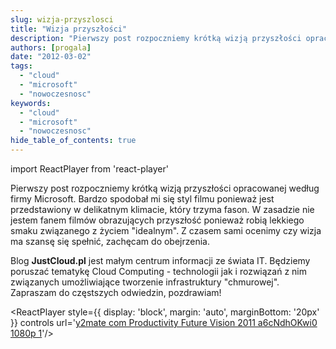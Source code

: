 ```yaml
---
slug: wizja-przyszlosci
title: "Wizja przyszłości"
description: "Pierwszy post rozpoczniemy krótką wizją przyszłości opracowanej według firmy Microsoft. Bardzo spodobał mi się styl filmu ponieważ jest przedstawiony w delikatnym klimacie."
authors: [progala]
date: "2012-03-02"
tags: 
  - "cloud"
  - "microsoft"
  - "nowoczesnosc"
keywords:
  - "cloud"
  - "microsoft"
  - "nowoczesnosc"
hide_table_of_contents: true
---
```

import ReactPlayer from 'react-player'

Pierwszy post rozpoczniemy krótką wizją przyszłości opracowanej według firmy Microsoft. Bardzo spodobał mi się styl filmu ponieważ jest przedstawiony w delikatnym klimacie, który trzyma fason. W zasadzie nie jestem fanem filmów obrazujących przyszłość ponieważ robią lekkiego smaku związanego z życiem "idealnym". Z czasem sami ocenimy czy wizja ma szansę się spełnić, zachęcam do obejrzenia.

Blog **JustCloud.pl** jest małym centrum informacji ze świata IT. Będziemy poruszać tematykę Cloud Computing - technologii jak i rozwiązań z nim związanych umożliwiające tworzenie infrastruktury "chmurowej". Zapraszam do częstszych odwiedzin, pozdrawiam!

<ReactPlayer style={{ display: 'block', margin: 'auto', marginBottom: '20px' }} controls url='[y2mate com Productivity Future Vision 2011 a6cNdhOKwi0 1080p 1](https://www.youtube.com/watch?v=KytMZOLyF4Q)'/>